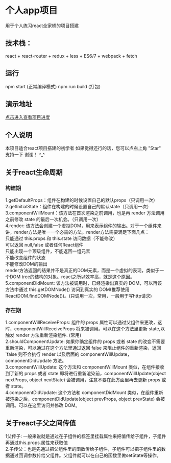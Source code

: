 
# 个人app项目
用于个人练习react全家桶的项目搭建

## 技术栈：
react + react-router + redux + less + ES6/7 + webpack + fetch

## 运行
npm start (正常编译模式)
npm run build (打包)

## 演示地址
<a href="http://xcyn.github.io/production/React/index.html#/?_k=n56yj4">点击进入查看项目进度</a>

## 个人说明
本项目适合react项目搭建的初学者
如果觉得还行的话，您可以点右上角 "Star" 支持一下 谢谢！ ^_^

## 关于react生命周期
### 构建期
1.getDefaultProps：组件在构建的时候设置自己的默认props（只调用一次）<br/>
2.getInitialState：组件在构建的时候设置自己的默认state（只调用一次）<br/>
3.componentWillMount：该方法在首次渲染之前调用，也是再 render 方法调用之前修改 state 的最后一次机会。（只调用一次）<br/>
4.render: 该方法会创建一个虚拟DOM，用来表示组件的输出。对于一个组件来讲，render方法是唯一一个必需的方法。render方法需要满足下面几点：<br/>
          只能通过 this.props 和 this.state 访问数据（不能修改）<br/>
          可以返回 null,false 或者任何React组件<br/>
          只能出现一个顶级组件，不能返回一组元素<br/>
          不能改变组件的状态<br/>
          不能修改DOM的输出<br/>
          render方法返回的结果并不是真正的DOM元素，而是一个虚拟的表现，类似于一个DOM tree的结构的对象。react之所以效率高，就是这个原因。<br/>
5.componentDidMount: 该方法被调用时，已经渲染出真实的 DOM，可以再该方法中通过 this.getDOMNode() 访问到真实的 DOM(推荐使用 ReactDOM.findDOMNode())。(只调用一次，常用，一般用于写http请求)
### 存在期
1.componentWillReceiveProps: 组件的 props 属性可以通过父组件来更改，这时，componentWillReceiveProps 将来被调用。可以在这个方法里更新 state,以触发 render 方法重新渲染组件. (常用)<br/>
2.shouldComponentUpdate: 如果你确定组件的 props 或者 state 的改变不需要重新渲染，可以通过在这个方法里通过返回 false 来阻止组件的重新渲染，返回 `false 则不会执行 render 以及后面的 componentWillUpdate，componentDidUpdate 方法。<br/>
3.componentWillUpdate: 这个方法和 componentWillMount 类似，在组件接收到了新的 props 或者 state 即将进行重新渲染前，componentWillUpdate(object nextProps, object nextState) 会被调用，注意不要在此方面里再去更新 props 或者 state。<br/>
4.componentDidUpdate: 这个方法和 componentDidMount 类似，在组件重新被渲染之后，componentDidUpdate(object prevProps, object prevState) 会被调用。可以在这里访问并修改 DOM。

## 关于react子父之间传值
1父传子: 一般来说就是通过在子组件的标签里挂载属性来把值传给子组件，子组件再通过this.props.属性来获取值<br/>
2.子传父：也是先通过把父组件里的函数传给子组件，子组件可以把子组件里的数据通过回调参数传给父组件。父组件就可以在自己的函数里做setState等操作。<br/>





